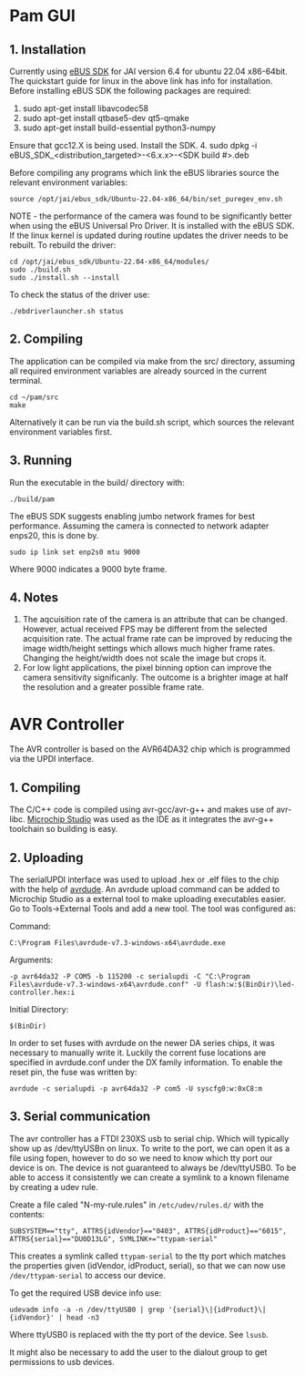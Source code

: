 # Pam GUI
## 1. Installation
Currently using [eBUS SDK](https://www.jai.com/support-software/ubuntu-x86) for JAI version 6.4 for ubuntu 22.04 x86-64bit. The quickstart guide for linux in the above link has info for installation. Before installing eBUS SDK the following packages are required:
1. sudo apt-get install libavcodec58
2. sudo apt-get install qtbase5-dev qt5-qmake
3. sudo apt-get install build-essential python3-numpy

Ensure that gcc12.X is being used. Install the SDK.
4. sudo dpkg -i eBUS_SDK_<distribution_targeted>-<6.x.x>-<SDK build #>.deb

Before compiling any programs which link the eBUS libraries source the relevant environment variables:
```
source /opt/jai/ebus_sdk/Ubuntu-22.04-x86_64/bin/set_puregev_env.sh
```

NOTE - the performance of the camera was found to be significantly better when using the eBUS Universal Pro Driver. It is installed with the eBUS SDK. If the linux kernel is updated during routine updates the driver needs to be rebuilt.
To rebuild the driver:
```
cd /opt/jai/ebus_sdk/Ubuntu-22.04-x86_64/modules/
sudo ./build.sh
sudo ./install.sh --install
```

To check the status of the driver use:
```
./ebdriverlauncher.sh status
```

## 2. Compiling
The application can be compiled via make from the src/ directory, assuming all required environment variables are already sourced in the current terminal.
```
cd ~/pam/src
make
```
Alternatively it can be run via the build.sh script, which sources the relevant environment variables first.

## 3. Running
Run the executable in the build/ directory with:
```
./build/pam
```

The eBUS SDK suggests enabling jumbo network frames for best performance. Assuming the camera is connected to network adapter enps20, this is done by.
```
sudo ip link set enp2s0 mtu 9000
```
Where 9000 indicates a 9000 byte frame.

## 4. Notes
1. The aqcuisition rate of the camera is an attribute that can be changed. However, actual received FPS may be different from the selected acquisition rate. The actual frame rate can be improved by reducing the image width/height settings which allows much higher frame rates. Changing the height/width does not scale the image but crops it.
2. For low light applications, the pixel binning option can improve the camera sensitivity significanly. The outcome is a brighter image at half the resolution and a greater possible frame rate.

# AVR Controller
The AVR controller is based on the AVR64DA32 chip which is programmed via the UPDI interface.

## 1. Compiling
The C/C++ code is compiled using avr-gcc/avr-g++ and makes use of avr-libc. [Microchip Studio](https://www.microchip.com/en-us/tools-resources/develop/microchip-studio) was used as the IDE as it integrates the avr-g++ toolchain so building is easy.

## 2. Uploading
The serialUPDI interface was used to upload .hex or .elf files to the chip with the help of [avrdude](https://github.com/avrdudes/avrdude). An avrdude upload command can be added to Microchip Studio as a external tool to make uploading executables easier.
Go to Tools->External Tools and add a new tool. The tool was configured as:

Command:
```
C:\Program Files\avrdude-v7.3-windows-x64\avrdude.exe
```
Arguments:
```
-p avr64da32 -P COM5 -b 115200 -c serialupdi -C "C:\Program Files\avrdude-v7.3-windows-x64\avrdude.conf" -U flash:w:$(BinDir)\led-controller.hex:i
```

Initial Directory:
```
$(BinDir)
```

In order to set fuses with avrdude on the newer DA series chips, it was necessary to manually write it. Luckily the corrent fuse locations are specified in avrdude.conf under the DX family information. To enable the reset pin, the fuse was written by:
```
avrdude -c serialupdi -p avr64da32 -P com5 -U syscfg0:w:0xC8:m
```

## 3. Serial communication
The avr controller has a FTDI 230XS usb to serial chip. Which will typically show up as /dev/ttyUSBn on linux. To write to the port, we can open it as a file using fopen, however to do so we need to know which tty port our device is on. The device is not guaranteed to always be /dev/ttyUSB0.
To be able to access it consistently we can create a symlink to a known filename by creating a udev rule.

Create a file caled "N-my-rule.rules" in ```/etc/udev/rules.d/``` with the contents:
```
SUBSYSTEM=="tty", ATTRS{idVendor}=="0403", ATTRS{idProduct}=="6015", ATTRS{serial}=="DU0D13LG", SYMLINK+="ttypam-serial"
```

This creates a symlink called ```ttypam-serial``` to the tty port which matches the properties given (idVendor, idProduct, serial), so that we can now use ```/dev/ttypam-serial``` to access our device.

To get the required USB device info use:
```
udevadm info -a -n /dev/ttyUSB0 | grep '{serial}\|{idProduct}\|{idVendor}' | head -n3
```
Where ttyUSB0 is replaced with the tty port of the device. See ```lsusb```.

It might also be necessary to add the user to the dialout group to get permissions to usb devices.